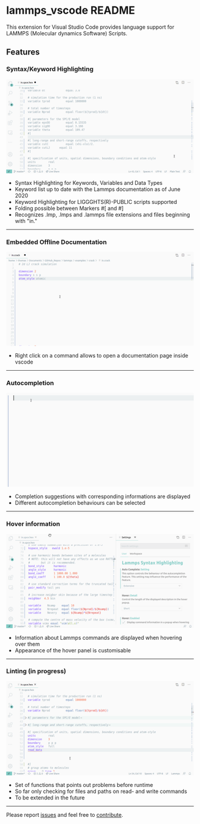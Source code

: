 # lammps_vscode README

This extension for Visual Studio Code provides language support for LAMMPS (Molecular dynamics Software) Scripts.

## Features

### Syntax/Keyword Highlighting 
![Syntax Highlighting](imgs/lammps-lng-anim.gif)

- Syntax Highlighting for Keywords, Variables and Data Types
- Keyword list up to date with the Lammps documentation as of June 2020
- Keyword Highlighting for LIGGGHTS(R)-PUBLIC scripts supported
- Folding possible between Markers #[ and #]
- Recognizes .lmp, .lmps and .lammps file extensions and files beginning with "in."
---
### Embedded Offline Documentation 
![Embedded Offline Documentation](imgs/doc_panel.gif)

- Right click on a command allows to open a documentation page inside vscode

---
### Autocompletion
![Autocompletion](imgs/autocomplete.gif)

- Completion suggestions with corresponding informations are displayed
- Different autocompletion behaviours can be selected 
---
### Hover information
![Hover](imgs/hover.gif)

- Information about Lammps commands are displayed when hovering over them
- Appearance of the hover panel is customisable
---
### Linting (in progress)
![Lint](imgs/lint.gif)

- Set of functions that points out problems before runtime
- So far only checking for files and paths on read- and write commands
- To be extended in the future
---
Please report [issues](https://github.com/ThFriedrich/lammps_vscode/issues) and feel free to [contribute](https://github.com/ThFriedrich/lammps_vscode).

